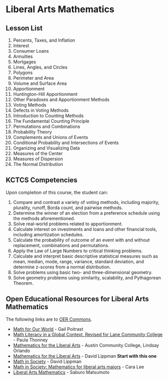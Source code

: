 # Liberal Arts Mathematics

## Lesson List
1. Percents, Taxes, and Inflation
2. Interest
3. Consumer Loans
4. Annuities
5. Mortgages
6. Lines, Angles, and Circles
7. Polygons
8. Perimeter and Area
9. Volume and Surface Area
10. Apportionment
11. Huntington-Hill Apportionment
12. Other Paradoxes and Apportionment Methods
13. Voting Methods
14. Defects in Voting Methods
15. Introduction to Counting Methods
16. The Fundamental Counting Principle
17. Permutations and Combinations
18. Probability Theory
19. Complements and Unions of Events
20. Conditional Probability and Intersections of Events
21. Organizing and Visualizing Data
22. Measures of the Center
23. Measures of Dispersion
24. The Normal Distribution


## KCTCS Competencies
Upon completion of this course, the student can:
1. Compare and contrast a variety of voting methods, including majority, plurality, runoff, Borda count, and pairwise methods.
2. Determine the winner of an election from a preference schedule using the methods aforementioned.
3. Solve real-world problems related to apportionment.
4. Calculate interest on investments and loans and other financial tools, including amortization schedules.
5. Calculate the probability of outcome of an event with and without replacement, combinations and permutations.
6. Apply the Law of Large Numbers to critical thinking problems.
7. Calculate and interpret basic descriptive statistical measures such as mean, median, mode, range, variance, standard deviation, and determine z-scores from a normal distribution.
8. Solve problems using basic two- and three-dimensional geometry.
9. Solve geometry problems using similarity, scalability, and Pythagorean Theorem.

## Open Educational Resources for Liberal Arts Mathematics
The following links are to [OER Commons](https://www.oercommons.org).
*	[Math for Our World](https://www.oercommons.org/courses/math-for-our-world) - Gail Poitrast
*	[Math Literacy in a Global Context, Revised for Lane Community College](https://www.oercommons.org/courses/math-for-our-world/view) - Paula Thonney
*	[Mathematics for the Liberal Arts](https://www.oercommons.org/courses/mathematics-for-the-liberal-arts-2) - Austin Community College, Lindsay Orlando
*	[Mathematics for the Liberal Arts](https://www.oercommons.org/courses/mathematics-for-the-liberal-arts) - David Lippman **Start with this one**
*	[Math in Society](https://www.oercommons.org/courses/math-in-society-2) - David Lippman
*	[Math in Society: Mathematics for liberal arts majors](https://www.oercommons.org/courses/math-in-society-mathematics-for-liberal-arts-majors) - Cara Lee
*	[Liberal Arts Mathematics](https://www.oercommons.org/courses/liberal-arts-mathematics-2) - Saburo Matsumoto
